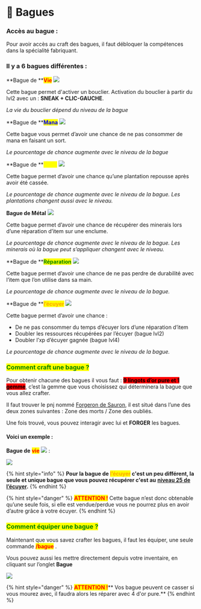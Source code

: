 # 💍 Bagues

### Accès au bague : &#x20;

Pour avoir accès au craft des bagues, il faut débloquer la compétences dans la spécialité fabriquant.&#x20;

### **Il y a 6 bagues différentes :**&#x20;

**Bague de **<mark style="color:red;">**Vie**</mark> ![](https://lh3.googleusercontent.com/J73bKWtZkWIOA-Q2blfH9sHzayYQhZ74-C8vdFEbyhY4hQ79hza4jmP0wWvAcKG5a1HZeer4PecZ4\_weBLY55TJJBj5aa4lE1EkU1N\_bCEMzsTu4WLf4wmeAGOAwzCNGxlKLecVT)&#x20;

Cette bague permet d'activer un bouclier. Activation du bouclier à partir du lvl2 avec un : **SNEAK + CLIC-GAUCHE**.

_La vie du bouclier dépend du niveau de la bague_

**Bague de **<mark style="color:blue;">**Mana**</mark> ![](https://lh5.googleusercontent.com/V-bzL9hiJw6p\_0ZWz7hW9CB43M6MrSvWN4S\_kMl2bZnkkUD4gMnimcKsblDH1wrUCimq1JE5uf66Lx-I2jz429wGrp87gft1sdxyjvqsV8iL1hmB2EqNZ9PhUOHLO0odjJ\_MsaVQ)&#x20;

Cette bague vous permet d’avoir une chance de ne pas consommer de mana en faisant un sort.

_Le pourcentage de chance augmente avec le niveau de la bague_

**Bague de **<mark style="color:yellow;">**Terre**</mark> ![](https://lh5.googleusercontent.com/Cfj9RyeFadJW6DFRAE108z5cKVZKMSmiKXgekBpc1YYTyjmExh87s-LPKHGx1maP8YK5XMiR28YNRnvNtWkxy9I3yDwautsDQfAlQ2zLNg2T\_NCe5T4P2QRD1phvenyb04ERGA3e)

Cette bague permet d’avoir une chance qu’une plantation repousse après avoir été cassée.&#x20;

_Le pourcentage de chance augmente avec le niveau de la bague. Les plantations changent aussi avec le niveau._

**Bague de Métal** ![](https://lh5.googleusercontent.com/nIA50hyyul7q3hIf7GuKqi8cMBEGTBQvo1gjNbjYFcxe8SUS22a1jK7NRZnS\_ZKlhvKWhc2PNEjyOme7cUF714Fxfe9QD8ebJJS1l9DzXChbCD2x83Udit9\_DlatgbwzcQnm5ZuD)

Cette bague permet d’avoir une chance de récupérer des minerais lors d’une réparation d’item sur une enclume.&#x20;

_Le pourcentage de chance augmente avec le niveau de la bague. Les minerais où la bague peut s’appliquer changent avec le niveau._

**Bague de **<mark style="color:green;">**Réparation**</mark> ![](https://lh5.googleusercontent.com/7pngVFUwSVl9MOkLV0jltZlCLx62hdibUom53S0csuul\_nTbAY6yNvwdksyKJL45g2JqdBtycaRYCVIkhJYjp9gfrf7QuujUtLOzbVGxhqToXn-a0NdXrdlTw8hp1nMq5KWTnl3f)

Cette bague permet d’avoir une chance de ne pas perdre de durabilité avec l’item que l’on utilise dans sa main.&#x20;

_Le pourcentage de chance augmente avec le niveau de la bague._

**Bague de **<mark style="color:orange;">**l’écuyer**</mark> ![](https://lh5.googleusercontent.com/0wLbWEKArPtKh4m6qZ9qLngn4HMFv0VGYAbAUddaj0a1Twi4PJbrTLUsGiEnjdLBqbC4HLIEE1ona2UnBvIXXyMSsx1rc6ohsV9G8I2v8lcg\_3wx2STlHAMElAPqBQBtYp04N25w)

Cette bague permet d’avoir une chance :&#x20;

* De ne pas consommer du temps d’écuyer lors d’une réparation d’item&#x20;
* Doubler les ressources récupérées par l’écuyer (bague lvl2)&#x20;
* Doubler l’xp d’écuyer gagnée (bague lvl4)&#x20;

_Le pourcentage de chance augmente avec le niveau de la bague._

### <mark style="color:green;">Comment craft une bague ?</mark>

Pour obtenir chacune des bagues il vous faut : <mark style="background-color:red;">**9 lingots d’or pure et 1 gemme**</mark>, c’est la gemme que vous choisissez qui déterminera la bague que vous allez crafter.

Il faut trouver le pnj nommé [Forgeron de Sauron](personnage-fictif/), il est situé dans l’une des deux zones suivantes : Zone des morts / Zone des oubliés.

Une fois trouvé, vous pouvez interagir avec lui et **FORGER** les bagues.

#### Voici un exemple :&#x20;

**Bague de** <mark style="color:red;">**vie**</mark> ![](https://lh3.googleusercontent.com/J73bKWtZkWIOA-Q2blfH9sHzayYQhZ74-C8vdFEbyhY4hQ79hza4jmP0wWvAcKG5a1HZeer4PecZ4\_weBLY55TJJBj5aa4lE1EkU1N\_bCEMzsTu4WLf4wmeAGOAwzCNGxlKLecVT) :&#x20;

![](https://lh5.googleusercontent.com/iozwiDNsulFvdwPp818269uqzD\_u6Tt8ztdXXsu92Bx1\_Mu5OVnFz47yLKcz5Bj1cBKvXVnJPIXleG0mOhzSoihdpdfMj7TzS2DVPUQqdE2RqWCpZBHPo8H2yHe8a4loEM\_P8ZTN)

{% hint style="info" %}
**Pour la bague de **<mark style="color:orange;">**l’écuyer**</mark>** c'est un peu différent, la seule et unique bague que vous pouvez récupérer c'est au** [**niveau 25 de l’écuyer**](../systeme-a-connaitre/lecuyer.md)**.**
{% endhint %}

{% hint style="danger" %}
<mark style="color:red;">**ATTENTION !**</mark> Cette bague n’est donc obtenable qu’une seule fois, si elle est vendue/perdue vous ne pourrez plus en avoir d’autre grâce à votre écuyer.
{% endhint %}

### <mark style="color:green;">Comment équiper une bague ?</mark>&#x20;

Maintenant que vous savez crafter les bagues, il faut les équiper, une seule commande <mark style="color:red;">**/bague**</mark> .

Vous pouvez aussi les mettre directement depuis votre inventaire, en cliquant sur l’onglet **Bague**

![](<../.gitbook/assets/pasted image 0\_LI.jpg>)

{% hint style="danger" %}
<mark style="color:red;">**ATTENTION !**</mark>** Vos bague peuvent ce casser si vous mourez avec, il faudra alors les réparer avec 4 d'or pure.**
{% endhint %}
